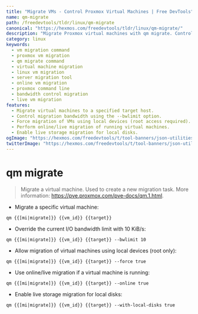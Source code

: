 ```yaml
---
title: "Migrate VMs - Control Proxmox Virtual Machines | Free DevTools"
name: qm-migrate
path: /freedevtools/tldr/linux/qm-migrate
canonical: "https://hexmos.com/freedevtools/tldr/linux/qm-migrate/"
description: "Migrate Proxmox virtual machines with qm migrate. Control VM migration tasks, bandwidth, and online migration options. Free online tool, no registration required."
category: linux
keywords:
  - vm migration command
  - proxmox vm migration
  - qm migrate command
  - virtual machine migration
  - linux vm migration
  - server migration tool
  - online vm migration
  - proxmox command line
  - bandwidth control migration
  - live vm migration
features:
  - Migrate virtual machines to a specified target host.
  - Control migration bandwidth using the --bwlimit option.
  - Force migration of VMs using local devices (root access required).
  - Perform online/live migration of running virtual machines.
  - Enable live storage migration for local disks.
ogImage: "https://hexmos.com/freedevtools/t/tool-banners/json-utilities-banner.png"
twitterImage: "https://hexmos.com/freedevtools/t/tool-banners/json-utilities-banner.png"
---
```


# qm migrate

> Migrate a virtual machine.
> Used to create a new migration task.
> More information: <https://pve.proxmox.com/pve-docs/qm.1.html>.

- Migrate a specific virtual machine:

`qm {{[mi|migrate]}} {{vm_id}} {{target}}`

- Override the current I/O bandwidth limit with 10 KiB/s:

`qm {{[mi|migrate]}} {{vm_id}} {{target}} --bwlimit 10`

- Allow migration of virtual machines using local devices (root only):

`qm {{[mi|migrate]}} {{vm_id}} {{target}} --force true`

- Use online/live migration if a virtual machine is running:

`qm {{[mi|migrate]}} {{vm_id}} {{target}} --online true`

- Enable live storage migration for local disks:

`qm {{[mi|migrate]}} {{vm_id}} {{target}} --with-local-disks true`
